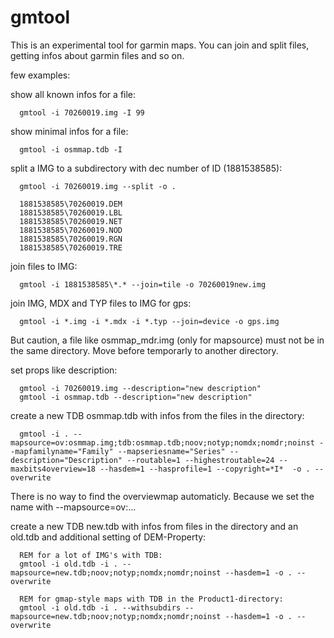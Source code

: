 # gmtool
This is an experimental tool for garmin maps. You can join and split files, getting infos about garmin files and so on.

few examples:

show all known infos for a file:
      
      gmtool -i 70260019.img -I 99
   
show minimal infos for a file:
      
      gmtool -i osmmap.tdb -I

split a IMG to a subdirectory with dec number of ID (1881538585):
      
      gmtool -i 70260019.img --split -o .
   
      1881538585\70260019.DEM
      1881538585\70260019.LBL
      1881538585\70260019.NET
      1881538585\70260019.NOD
      1881538585\70260019.RGN
      1881538585\70260019.TRE

join files to IMG:
      
      gmtool -i 1881538585\*.* --join=tile -o 70260019new.img

join IMG, MDX and TYP files to IMG for gps:
   
      gmtool -i *.img -i *.mdx -i *.typ --join=device -o gps.img

But caution, a file like osmmap_mdr.img (only for mapsource) must not be in the same directory. Move before temporarly to another directory.

set props like description:

      gmtool -i 70260019.img --description="new description"
      gmtool -i osmmap.tdb --description="new description"

create a new TDB osmmap.tdb with infos from the files in the directory:

      gmtool -i . --mapsource=ov:osmmap.img;tdb:osmmap.tdb;noov;notyp;nomdx;nomdr;noinst --mapfamilyname="Family" --mapseriesname="Series" --description="Description" --routable=1 --highestroutable=24 --maxbits4overview=18 --hasdem=1 --hasprofile=1 --copyright=*I*  -o . --overwrite

There is no way to find the overviewmap automaticly. Because we set the name with --mapsource=ov:...

create a new TDB new.tdb with infos from files in the directory and an old.tdb and additional setting of DEM-Property:

      REM for a lot of IMG's with TDB:
      gmtool -i old.tdb -i . --mapsource=new.tdb;noov;notyp;nomdx;nomdr;noinst --hasdem=1 -o . --overwrite
   
      REM for gmap-style maps with TDB in the Product1-directory:
      gmtool -i old.tdb -i . --withsubdirs --mapsource=new.tdb;noov;notyp;nomdx;nomdr;noinst --hasdem=1 -o . --overwrite
      
   
